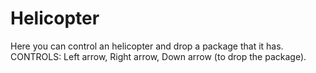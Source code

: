 # Helicopter
Here you can control an helicopter and drop a package that it has. CONTROLS: Left arrow, Right arrow, Down arrow (to drop the package).
